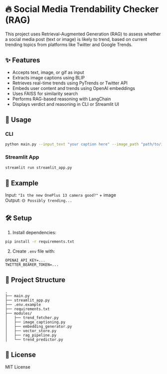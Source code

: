 # 🔥 Social Media Trendability Checker (RAG)

This project uses Retrieval-Augmented Generation (RAG) to assess whether a social media post (text or image) is likely to trend, based on current trending topics from platforms like Twitter and Google Trends.

## ✨ Features
- Accepts text, image, or gif as input
- Extracts image captions using BLIP
- Retrieves real-time trends using PyTrends or Twitter API
- Embeds user content and trends using OpenAI embeddings
- Uses FAISS for similarity search
- Performs RAG-based reasoning with LangChain
- Displays verdict and reasoning in CLI or Streamlit UI

## 🚀 Usage

### CLI
```bash
python main.py --input_text "your caption here" --image_path "path/to/image.jpg"
```

### Streamlit App
```bash
streamlit run streamlit_app.py
```

## 🧪 Example
Input: `"Is the new OnePlus 13 camera good?"` + image  
Output: `🟡 Possibly trending...`

## 🛠 Setup
1. Install dependencies:
```bash
pip install -r requirements.txt
```
2. Create `.env` file with:
```
OPENAI_API_KEY=...
TWITTER_BEARER_TOKEN=...
```

## 📂 Project Structure
```
.
├── main.py
├── streamlit_app.py
├── .env.example
├── requirements.txt
├── modules/
│   ├── trend_fetcher.py
│   ├── image_captioning.py
│   ├── embedding_generator.py
│   ├── vector_store.py
│   ├── rag_pipeline.py
│   └── trend_predictor.py
```

## 🧾 License
MIT License
